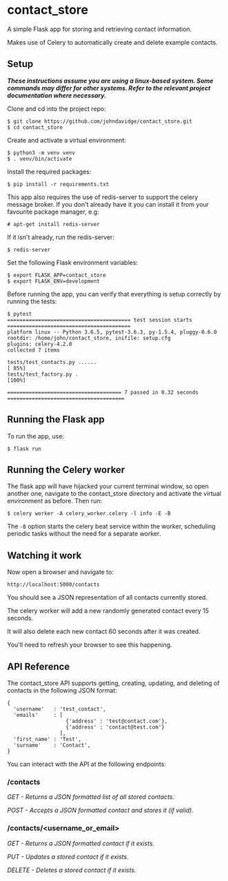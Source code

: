 # contact_store
A simple Flask app for storing and retrieving contact information.

Makes use of Celery to automatically create and delete example contacts.

## Setup

_**These instructions assume you are using a linux-based system. Some commands may differ for other systems.
Refer to the relevant project documentation where necessary.**_

Clone and cd into the project repo:

```
$ git clone https://github.com/johndavidge/contact_store.git
$ cd contact_store
```

Create and activate a virtual environment:

```
$ python3 -m venv venv
$ . venv/bin/activate
```

Install the required packages:

```
$ pip install -r requirements.txt
```

This app also requires the use of redis-server to support the celery message broker.
If you don't already have it you can install it from your favourite package manager, e.g:

```
# apt-get install redis-server
```

If it isn't already, run the redis-server:

```
$ redis-server
```

Set the following Flask environment variables:

```
$ export FLASK_APP=contact_store
$ export FLASK_ENV=development
```

Before running the app, you can verify that everything is setup correctly by running the tests:

```
$ pytest
======================================== test session starts ========================================
platform linux -- Python 3.6.5, pytest-3.6.3, py-1.5.4, pluggy-0.6.0
rootdir: /home/john/contact_store, inifile: setup.cfg
plugins: celery-4.2.0
collected 7 items                                                                                   

tests/test_contacts.py ......                                                                 [ 85%]
tests/test_factory.py .                                                                       [100%]

===================================== 7 passed in 0.32 seconds ======================================
```

## Running the Flask app

To run the app, use:

```
$ flask run
```

## Running the Celery worker

The flask app will have hijacked your current terminal window, so open another one, navigate to the contact_store directory and activate the virtual environment as before. Then run:

```
$ celery worker -A celery_worker.celery -l info -E -B
```

The `-B` option starts the celery beat service within the worker, scheduling periodic tasks without the need for a separate worker.

## Watching it work

Now open a browser and navigate to:

```http://localhost:5000/contacts```

You should see a JSON representation of all contacts currently stored.

The celery worker will add a new randomly generated contact every 15 seconds.

It will also delete each new contact 60 seconds after it was created.

You'll need to refresh your browser to see this happening.

## API Reference

The contact_store API supports getting, creating, updating, and deleting of contacts in the following JSON format:

```
{
  'username'   : 'test_contact',
  'emails'     : [
                   {'address' : 'test@contact.com'},
                   {'address' : 'contact@test.com'}
                 ],
  'first_name' : 'Test',
  'surname'    : 'Contact',
}
```

You can interact with the API at the following endpoints:

### /contacts

_GET - Returns a JSON formatted list of all stored contacts._

_POST - Accepts a JSON formatted contact and stores it (if valid)._

### /contacts/<username_or_email>

_GET - Returns a JSON formatted contact if it exists._

_PUT - Updates a stored contact if it exists._

_DELETE - Deletes a stored contact if it exists._
